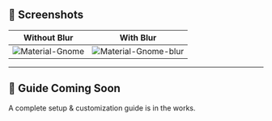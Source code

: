 ## 📸 Screenshots

| Without Blur |  With Blur  |
|--------------|-------------|
| ![Material-Gnome](https://github.com/user-attachments/assets/4cb167e9-866d-4d7d-9c2b-ee20d5e5beba) | ![Material-Gnome-blur](https://github.com/user-attachments/assets/51cdee13-cfdf-4bb4-becf-bef8899eef46) |

---

## 🚧 Guide Coming Soon

A complete setup & customization guide is in the works.  

